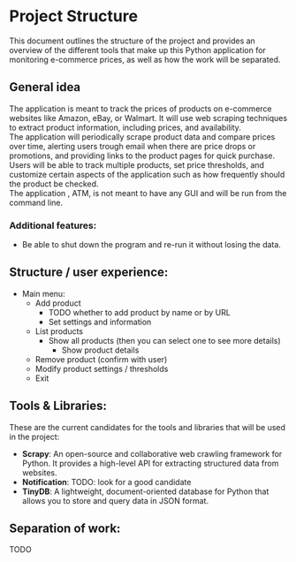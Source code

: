 # Project Structure

This document outlines the structure of the project and provides an overview of the different tools that make up this Python application for monitoring e-commerce prices, as well as how the work will be separated.

## General idea

The application is meant to track the prices of products on e-commerce websites like Amazon, eBay, or Walmart.  It will use web scraping techniques to extract product information, including prices, and availability.  
The application will periodically scrape product data and compare prices over time, alerting users trough email when there are price drops or promotions, and providing links to the product pages for quick purchase.  
Users will be able to track multiple products, set price thresholds, and customize certain aspects of the application such as how frequently should the product be checked.  
The application , ATM, is not meant to have any GUI and will be run from the command line.
### Additional features:
- Be able to shut down the program and re-run it without losing the data.

## Structure / user experience:
- Main menu:
  - Add product
    - TODO whether to add product by name or by URL
    - Set settings and information
  - List products
    - Show all products (then you can select one to see more details)
      - Show product details
  - Remove product (confirm with user)
  - Modify product settings / thresholds
  - Exit

## Tools & Libraries:
These are the current candidates for the tools and libraries that will be used in the project:

- **Scrapy**: An open-source and collaborative web crawling framework for Python. It provides a high-level API for extracting structured data from websites.
- **Notification**: TODO: look for a good candidate
- **TinyDB**: A lightweight, document-oriented database for Python that allows you to store and query data in JSON format.

## Separation of work:
TODO